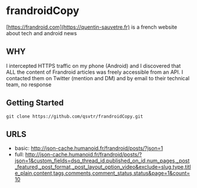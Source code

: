 # frandroidCopy
[https://frandroid.com](https://quentin-sauvetre.fr) is a french website about tech and android news

## WHY
I intercepted HTTPS traffic on my phone (Android) and I discovered that ALL the content of Frandroid articles was freely accessible from an API.
I contacted them on Twitter (mention and DM) and by email to their technical team, no response

## Getting Started
```
git clone https://github.com/qsvtr/frandroidCopy.git
```

## URLS
* basic: http://json-cache.humanoid.fr/frandroid/posts/?json=1
* full: http://json-cache.humanoid.fr/frandroid/posts/?json=1&custom_fields=dsq_thread_id,published_on_id,num_pages,_post_featured,_post_format,_post_layout_option_video&exclude=slug,type,title_plain,content,tags,comments,comment_status,status&page=1&count=10